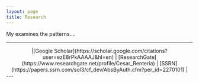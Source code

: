 ```yaml
---
layout: page
title: Research
---
```

My examines the patterns....

----
<center> |[Google Scholar](https://scholar.google.com/citations?user=ezE8rPkAAAAJ&hl=en) | [ResearchGate](https://www.researchgate.net/profile/Cesar_Renteria) | [SSRN](https://papers.ssrn.com/sol3/cf_dev/AbsByAuth.cfm?per_id=2270101) | </center>
---
<!--stackedit_data:
eyJoaXN0b3J5IjpbLTUzNjYyMzk4MiwtODkwNTA4MDIxLC01MD
M2MDIxOTBdfQ==
-->